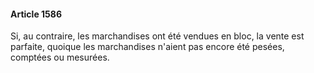 #### Article 1586

Si, au contraire, les marchandises ont été vendues en bloc, la vente est parfaite, quoique les marchandises n'aient pas encore été pesées, comptées ou mesurées.

